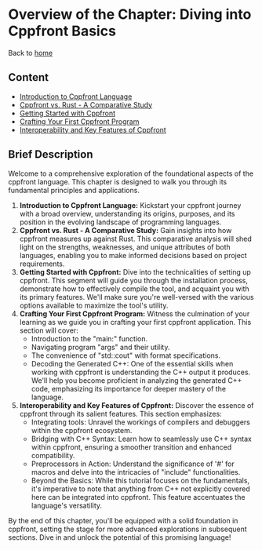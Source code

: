 # Overview of the Chapter: Diving into Cppfront BasicsBack to [home](../readme.md)## Content* [Introduction to Cppfront Language](Introduction_Cppfront_Language.md)* [Cppfront vs. Rust - A Comparative Study](Cppfront_VS_Rust.md)* [Getting Started with Cppfront](Installation_and_compilation.md)* [Crafting Your First Cppfront Program](First_Program.md)* [Interoperability and Key Features of Cppfront](Key_features.md)## Brief DescriptionWelcome to a comprehensive exploration of the foundational aspects of the cppfront language. This chapter is designed to walk you through its fundamental principles and applications.1. **Introduction to Cppfront Language:** Kickstart your cppfront journey with a broad overview, understanding its origins, purposes, and its position in the evolving landscape of programming languages.2. **Cppfront vs. Rust - A Comparative Study:** Gain insights into how cppfront measures up against Rust. This comparative analysis will shed light on the strengths, weaknesses, and unique attributes of both languages, enabling you to make informed decisions based on project requirements.3. **Getting Started with Cppfront:** Dive into the technicalities of setting up cppfront. This segment will guide you through the installation process, demonstrate how to effectively compile the tool, and acquaint you with its primary features. We'll make sure you're well-versed with the various options available to maximize the tool's utility.4. **Crafting Your First Cppfront Program:** Witness the culmination of your learning as we guide you in crafting your first cppfront application. This section will cover:   - Introduction to the "main:" function.   - Navigating program "args" and their utility.   - The convenience of "std::cout" with format specifications.   - Decoding the Generated C++: One of the essential skills when working with cppfront is understanding the C++ output it produces. We'll help you become proficient in analyzing the generated C++ code, emphasizing its importance for deeper mastery of the language.5. **Interoperability and Key Features of Cppfront:** Discover the essence of cppfront through its salient features. This section emphasizes:   - Integrating tools: Unravel the workings of compilers and debuggers within the cppfront ecosystem.   - Bridging with C++ Syntax: Learn how to seamlessly use C++ syntax within cppfront, ensuring a smoother transition and enhanced compatibility.   - Preprocessors in Action: Understand the significance of '#' for macros and delve into the intricacies of "include" functionalities.   - Beyond the Basics: While this tutorial focuses on the fundamentals, it's imperative to note that anything from C++ not explicitly covered here can be integrated into cppfront. This feature accentuates the language's versatility.By the end of this chapter, you'll be equipped with a solid foundation in cppfront, setting the stage for more advanced explorations in subsequent sections. Dive in and unlock the potential of this promising language!
